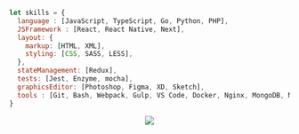 ```js
let skills = {
  language : [JavaScript, TypeScript, Go, Python, PHP],
  JSFramework : [React, React Native, Next],
  layout: {
    markup: [HTML, XML],
    styling: [CSS, SASS, LESS],
  },
  stateManagement: [Redux],
  tests: [Jest, Enzyme, mocha],
  graphicsEditor: [Photoshop, Figma, XD, Sketch],
  tools : [Git, Bash, Webpack, Gulp, VS Code, Docker, Nginx, MongoDB, MySQL],
}
```
<div align="center">
  <img  src="https://profile-counter.glitch.me/levtsypanov/count.svg">
</div>
